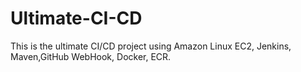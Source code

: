 # Ultimate-CI-CD
This is the ultimate CI/CD project using Amazon Linux EC2, Jenkins, Maven,GitHub WebHook, Docker, ECR.
